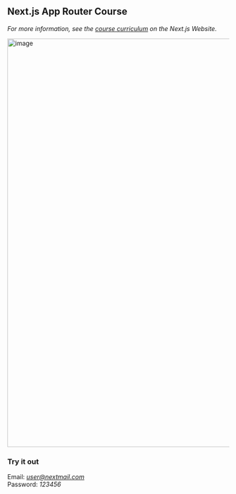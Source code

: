 ## Next.js App Router Course

*For more information, see the [course curriculum](https://nextjs.org/learn) on the Next.js Website.*

<img width="926" alt="image" src="https://github.com/denys-petryniak/nextjs-dashboard/assets/16530588/266f36bc-5978-45ae-911f-557e87b305ea">

### Try it out

Email: *user@nextmail.com*
</br>
Password: *123456*

